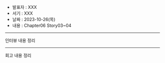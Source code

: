 - 발표자 : XXX
- 서기 : XXX
- 날짜 : 2023-10-26(목)
- 내용 : Chapter06 Story03~04

---

인터뷰 내용 정리

---

회고 내용 정리
